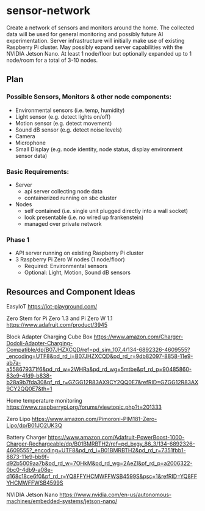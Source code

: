 # sensor-network

Create a network of sensors and monitors around the home. The collected data will be used for general monitoring and possibly future AI experimentation. Server infrastructure will initially make use of existing Raspberry Pi cluster. May possibly expand server capabilities with the NVIDIA Jetson Nano. At least 1 node/floor but optionally expanded up to 1 node/room for a total of 3-10 nodes.

## Plan

### Possible Sensors, Monitors & other node components:
* Environmental sensors (i.e. temp, humidity)
* Light sensor (e.g. detect lights on/off)
* Motion sensor (e.g. detect movement)
* Sound dB sensor (e.g. detect noise levels)
* Camera 
* Microphone 
* Small Display (e.g. node identity, node status, display environment sensor data)

### Basic Requirements:
* Server
  * api server collecting node data
  * containerized running on sbc cluster
* Nodes
  * self contained (i.e. single unit plugged directly into a wall socket)
  * look presentable (i.e. no wired up frankenstein)
  * managed over private network

### Phase 1
* API server running on existing Raspberry Pi cluster
* 3 Raspberry Pi Zero W nodes (1 node/floor)
  * Required: Environmental sensors
  * Optional: Light, Motion, Sound dB sensors


## Resources and Component Ideas
EasyIoT
https://iot-playground.com/

Zero Stem for Pi Zero 1.3 and Pi Zero W 1.1
https://www.adafruit.com/product/3945

Block Adapter Charging Cube Box
https://www.amazon.com/Charger-Dodoli-Adapter-Charging-Compatible/dp/B07JHZXCQD/ref=pd_sim_107_4/134-6892326-4609555?_encoding=UTF8&pd_rd_i=B07JHZXCQD&pd_rd_r=9db82097-8858-11e9-ab7a-a558679371f6&pd_rd_w=2WHRa&pd_rd_wg=5mtbe&pf_rd_p=90485860-83e9-4fd9-b838-b28a9b7fda30&pf_rd_r=GZGG12R83AX9CY2QQ0E7&refRID=GZGG12R83AX9CY2QQ0E7&th=1

Home temperature monitoring
https://www.raspberrypi.org/forums/viewtopic.php?t=201333

Zero Lipo
https://www.amazon.com/Pimoroni-PIM181-Zero-Lipo/dp/B01JO2UK3Q

Battery Charger
https://www.amazon.com/Adafruit-PowerBoost-1000-Charger-Rechargeable/dp/B01BMRBTH2/ref=pd_bxgy_86_3/134-6892326-4609555?_encoding=UTF8&pd_rd_i=B01BMRBTH2&pd_rd_r=7351fbb1-8873-11e9-bb9f-d92b5009aa7b&pd_rd_w=7OHkM&pd_rd_wg=2AeZI&pf_rd_p=a2006322-0bc0-4db9-a08e-d168c18ce6f0&pf_rd_r=YQ8FFYHCMWFFWSB4599S&psc=1&refRID=YQ8FFYHCMWFFWSB4599S

NVIDIA Jetson Nano
https://www.nvidia.com/en-us/autonomous-machines/embedded-systems/jetson-nano/
